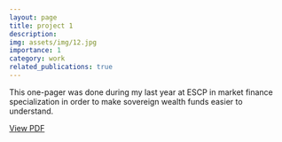 ```yaml
---
layout: page
title: project 1
description:
img: assets/img/12.jpg
importance: 1
category: work
related_publications: true
---
```


This one-pager was done during my last year at ESCP in market finance specialization in order to make sovereign wealth funds easier to understand.

[View PDF](assets/pdf/one_pager_fonds_souverains.pdf)
